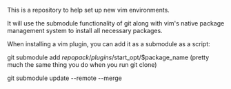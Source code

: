 This is a repository to help set up new vim environments.

It will use the submodule functionality of git along with vim's native package
management system to install all necessary packages.

When installing a vim plugin, you can add it as a submodule as a script:

git submodule add $repo pack/plugins/$start\_opt/$package\_name (pretty much the same thing you do when you run git clone)

git submodule update --remote --merge
